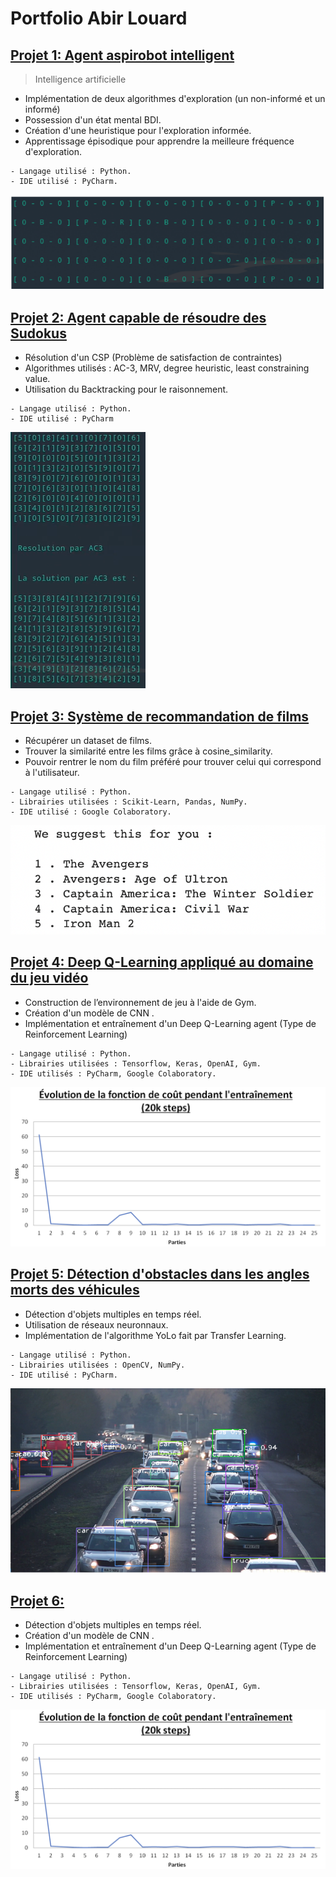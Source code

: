 # Portfolio Abir Louard

## [Projet 1: Agent aspirobot intelligent](https://github.com/AbirLOUARD/AspiRobot)
> Intelligence artificielle

- Implémentation de deux algorithmes d'exploration (un non-informé et un informé)
- Possession d'un état mental BDI.
- Création d'une heuristique pour l'exploration informée.
- Apprentissage épisodique pour apprendre la meilleure fréquence d'exploration.
```
- Langage utilisé : Python.
- IDE utilisé : PyCharm.
```

![](/images/aspirobot.png)

## [Projet 2: Agent capable de résoudre des Sudokus](https://github.com/AbirLOUARD/Sudoku-CSP)

- Résolution d'un CSP (Problème de satisfaction de contraintes)
- Algorithmes utilisés : AC-3, MRV, degree heuristic, least constraining value.
- Utilisation du Backtracking pour le raisonnement.
```
- Langage utilisé : Python.
- IDE utilisé : PyCharm
```

![](/images/Sudoku.png)

## [Projet 3: Système de recommandation de films](https://github.com/AbirLOUARD/Movies-Recommendation)

- Récupérer un dataset de films.
- Trouver la similarité entre les films grâce à cosine_similarity.
- Pouvoir rentrer le nom du film préféré pour trouver celui qui correspond à l'utilisateur.
```
- Langage utilisé : Python.
- Librairies utilisées : Scikit-Learn, Pandas, NumPy.
- IDE utilisé : Google Colaboratory.
```

![](/images/recommandation.png)

## [Projet 4: Deep Q-Learning appliqué au domaine du jeu vidéo](https://gitlab.com/PIER0318/projet_final_8inf911)

- Construction de l’environnement de jeu à l'aide de Gym.
- Création d'un modèle de CNN .
- Implémentation et entraînement d'un Deep Q-Learning agent (Type de Reinforcement Learning)
```
- Langage utilisé : Python.
- Librairies utilisées : Tensorflow, Keras, OpenAI, Gym.
- IDE utilisés : PyCharm, Google Colaboratory.
```

![](/images/DQL.png)

## [Projet 5: Détection d'obstacles dans les angles morts des véhicules](https://github.com/AbirLOUARD/Yolo-BlindSpot)

- Détection d'objets multiples en temps réel.
- Utilisation de réseaux neuronnaux.
- Implémentation de l'algorithme YoLo fait par Transfer Learning.
```
- Langage utilisé : Python.
- Librairies utilisées : OpenCV, NumPy.
- IDE utilisé : PyCharm.
```
![](/images/Yolo.png)

## [Projet 6:  ](https://github.com/AbirLOUARD/ChatBot-Eko)

- Détection d'objets multiples en temps réel.
- Création d'un modèle de CNN .
- Implémentation et entraînement d'un Deep Q-Learning agent (Type de Reinforcement Learning)
```
- Langage utilisé : Python.
- Librairies utilisées : Tensorflow, Keras, OpenAI, Gym.
- IDE utilisés : PyCharm, Google Colaboratory.
```
![](/images/DQL.png)

